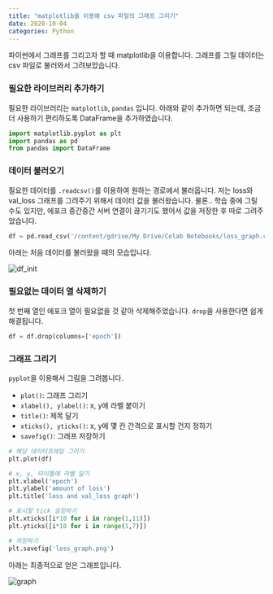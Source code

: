 ```yaml
---
title: "matplotlib을 이용해 csv 파일의 그래프 그리기"
date: 2020-10-04
categories: Python
---
```


파이썬에서 그래프를 그리고자 할 때 matplotlib을 이용합니다.
그래프를 그릴 데이터는 csv 파일로 불러와서 그려보았습니다.

### 필요한 라이브러리 추가하기

필요한 라이브러리는 `matplotlib`, `pandas` 입니다.
아래와 같이 추가하면 되는데, 조금 더 사용하기 편리하도록 DataFrame을 추가하였습니다.

```py
import matplotlib.pyplot as plt
import pandas as pd
from pandas import DataFrame
```

### 데이터 불러오기

필요한 데이터를 `.readcsv()`를 이용하여 원하는 경로에서 불러옵니다.
저는 loss와 val_loss 그래프를 그려주기 위해서 데이터 값을 불러왔습니다.
물론.. 학습 중에 그릴 수도 있지만, 에포크 중간중간 서버 연결이 끊기기도 했어서 값을 저장한 후 따로 그려주었습니다.

```py
df = pd.read_csv('/content/gdrive/My Drive/Colab Notebooks/loss_graph.csv')
```

아래는 처음 데이터를 불러왔을 때의 모습입니다.

![df_init](https://user-images.githubusercontent.com/43411599/94995261-282c5180-05d8-11eb-9309-6901c8bcd093.png)

### 필요없는 데이터 열 삭제하기

첫 번째 열인 에포크 열이 필요없을 것 같아 삭제해주었습니다.
`drop`을 사용한다면 쉽게 해결됩니다.

```py
df = df.drop(columns=['epoch'])
```

### 그래프 그리기

`pyplot`을 이용해서 그림을 그려봅니다.

- `plot()`: 그래프 그리기
- `xlabel(), ylabel()`: x, y에 라벨 붙이기
- `title()`: 제목 달기
- `xticks(), yticks()`: x, y에 몇 칸 간격으로 표시할 건지 정하기
- `savefig()`: 그래프 저장하기

```py
# 해당 데이터프레임 그리기
plt.plot(df)

# x, y, 타이틀에 라벨 달기 
plt.xlabel('epoch')
plt.ylabel('amount of loss')
plt.title('loss and val_loss graph')

# 표시할 tick 설정하기
plt.xticks([i*10 for i in range(1,11)])
plt.yticks([i*10 for i in range(1,7)])

# 저장하기
plt.savefig('loss_graph.png')
```

아래는 최종적으로 얻은 그래프입니다.

![graph](https://user-images.githubusercontent.com/43411599/94995409-0bdce480-05d9-11eb-94d4-c7c85a941605.png)


